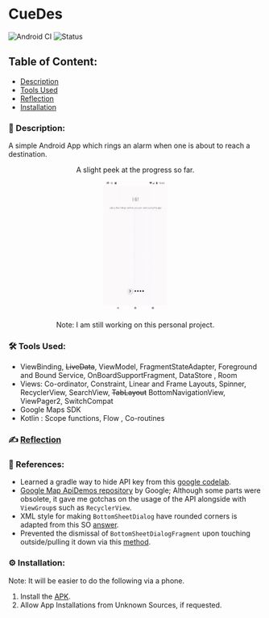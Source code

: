 # CueDes
![Android CI](https://github.com/Kalaiz/CueLoc/workflows/Android%20CI/badge.svg)
![Status](https://img.shields.io/badge/status-work--in--progress-red)

## Table of Content:
- [Description](#-description)
- [Tools Used](#%EF%B8%8F-tools-used)
- [Reflection](#%EF%B8%8F-reflection)
- [Installation](#%EF%B8%8F-installation)

### 📜 Description:
A simple Android App which rings an alarm when one is about to reach a destination.

<p align="center">
A slight peek at the progress so far.
 </p>
<p align="center">
<img src="resources/app_overview.gif" width="25%" height="25%" /> 
</p>
<p align="center">
Note: I am still working on this personal project. 
 </p>


### 🛠️ Tools Used:
 - ViewBinding, ~~LiveData~~, ViewModel, FragmentStateAdapter, Foreground and Bound Service, OnBoardSupportFragment, DataStore , Room
 - Views: Co-ordinator, Constraint, Linear and Frame Layouts, Spinner, RecyclerView, SearchView, ~~TabLayout~~ BottomNavigationView,  ViewPager2, SwitchCompat
  - Google Maps SDK
  - Kotlin : Scope functions, Flow , Co-routines


### ✍️ [Reflection](/resources/reflection.md)



### 🔖 References:
- Learned a gradle way to hide API key from this [google codelab](https://codelabs.developers.google.com/codelabs/maps-platform-101-android#3).
- [Google Map ApiDemos repository](https://developers.google.com/maps/documentation/android-sdk/lite) by Google; Although some parts were obsolete, it gave me gotchas on the usage of the API alongside with `ViewGroup`s such as `RecyclerView`.
- XML style for making `BottomSheetDialog` have rounded corners is adapted from this SO [answer](https://stackoverflow.com/a/50619479/11200630).
- Prevented the dismissal of `BottomSheetDialogFragment` upon touching outside/pulling it down via this [method](https://stackoverflow.com/a/50734566/11200630).
### ⚙️ Installation:
Note: It will be easier to do the following via a phone. 
1) Install the [APK](project/app/build/outputs/apk/debug/app-debug.apk).
2) Allow App Installations from Unknown Sources, if requested.


